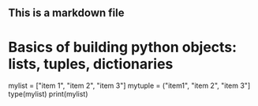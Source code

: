 ## This is a markdown file
# Basics of building python objects: lists, tuples, dictionaries 

mylist = ["item 1", "item 2", "item 3"]
mytuple = ("item1", "item 2", "item 3"]
type(mylist)
print(mylist)
    